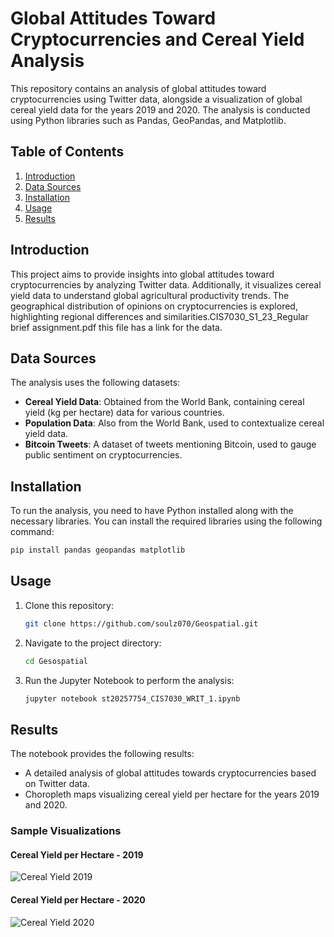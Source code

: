 
# Global Attitudes Toward Cryptocurrencies and Cereal Yield Analysis

This repository contains an analysis of global attitudes toward cryptocurrencies using Twitter data, alongside a visualization of global cereal yield data for the years 2019 and 2020. The analysis is conducted using Python libraries such as Pandas, GeoPandas, and Matplotlib.

## Table of Contents
1. [Introduction](#introduction)
2. [Data Sources](#data-sources)
3. [Installation](#installation)
4. [Usage](#usage)
5. [Results](#results)


## Introduction
This project aims to provide insights into global attitudes toward cryptocurrencies by analyzing Twitter data. Additionally, it visualizes cereal yield data to understand global agricultural productivity trends. The geographical distribution of opinions on cryptocurrencies is explored, highlighting regional differences and similarities.CIS7030_S1_23_Regular brief assignment.pdf this file has a link for the data.
## Data Sources
The analysis uses the following datasets:
- **Cereal Yield Data**: Obtained from the World Bank, containing cereal yield (kg per hectare) data for various countries.
- **Population Data**: Also from the World Bank, used to contextualize cereal yield data.
- **Bitcoin Tweets**: A dataset of tweets mentioning Bitcoin, used to gauge public sentiment on cryptocurrencies.

## Installation
To run the analysis, you need to have Python installed along with the necessary libraries. You can install the required libraries using the following command:
```bash
pip install pandas geopandas matplotlib
```

## Usage
1. Clone this repository:
   ```bash
   git clone https://github.com/soulz070/Geospatial.git
   ```
2. Navigate to the project directory:
   ```bash
   cd Gesospatial
   ```
3. Run the Jupyter Notebook to perform the analysis:
   ```bash
   jupyter notebook st20257754_CIS7030_WRIT_1.ipynb
   ```

## Results
The notebook provides the following results:
- A detailed analysis of global attitudes towards cryptocurrencies based on Twitter data.
- Choropleth maps visualizing cereal yield per hectare for the years 2019 and 2020.

### Sample Visualizations
#### Cereal Yield per Hectare - 2019
![Cereal Yield 2019](path/to/2019_cereal_yield_map.png)

#### Cereal Yield per Hectare - 2020
![Cereal Yield 2020](path/to/2020_cereal_yield_map.png)

